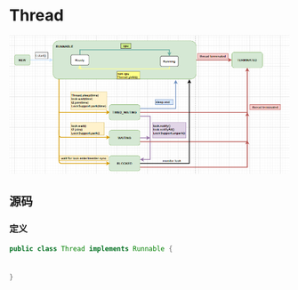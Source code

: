 # Thread

![title](https://raw.githubusercontent.com/pallcard/noteImg/master/noteImg/2020/04/05/1586097355299-1586097355309.png)

## 源码

### 定义
```java
public class Thread implements Runnable {


}
```